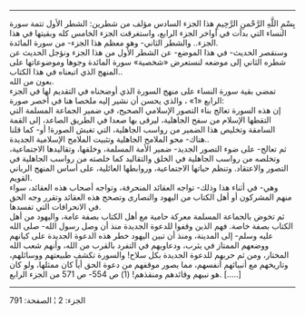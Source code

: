 ------------------------------------------------------------------------

بِسْمِ اللَّهِ الرَّحْمنِ الرَّحِيمِ هذا الجزء السادس مؤلف من شطرين: الشطر الأول تتمة
سورة النساء التي بدأت في أواخر الجزء الرابع، واستغرقت الجزء الخامس كله
وبقيتها في هذا الجزء.. والشطر الثاني- وهو معظم هذا الجزء- من سورة
المائدة.  
وسنقصر الحديث- في هذا الموضع- عن الشطر الأول من هذا الجزء ونؤجل الحديث
عن شطره الثاني إلى موضعه لنستعرض «شخصية» سورة المائدة وجوها وموضوعاتها
على المنهج الذي اتبعناه في هذا الكتاب..  
بعون من الله.  
تمضي بقية سورة النساء على منهج السورة الذي أوضحناه في التقديم لها في
الجزء الرابع «1» ، والذي يحسن أن نشير إليه ملخصا هنا في أخصر صورة:  
إن هذه السورة تعالج بناء التصور الإسلامي الصحيح، في ضمير الجماعة المسلمة
التي التقطها الإسلام من سفح الجاهلية، ليرقى بها صعدا في الطريق الصاعد،
إلى القمة السامقة وتخليص هذا الضمير من رواسب الجاهلية، التي تغبش الصورة!
أو- كما قلنا هناك- محو الملامح الجاهلية وتثبيت الملامح الإسلامية
الجديدة..  
ثم تعالج- على ضوء التصور الجديد- ضمير الأمة المسلمة، وخلقها، وتقاليدها
الاجتماعية، وتخلصه من رواسب الجاهلية في الخلق والتقاليد كما خلصته من
رواسب الجاهلية في التصور والاعتقاد. وتنظم حياتها الاجتماعية، وروابطها
العائلية، على أساس المنهج الرباني القويم.  
وهي- في أثناء هذا وذلك- تواجه العقائد المنحرفة، وتواجه أصحاب هذه
العقائد، سواء منهم المشركون أو أهل الكتاب من اليهود والنصارى وتصحح هذه
العقائد وتقرر وجه الحق في الانحرافات التي تفسدها.  
ثم تخوض بالجماعة المسلمة معركة حامية مع أهل الكتاب بصفة عامة، واليهود من
أهل الكتاب بصفة خاصة. فهم الذين وقفوا للدعوة الجديدة منذ أن وصل رسول
الله- صلى الله عليه وسلم- إلى المدينة، ومنذ أن تبين اليهود خطر هذه
الدعوة الجديدة على كيانهم ووضعهم الممتاز في يثرب، ودعاويهم في التفرد
بالقرب من الله، وأنهم شعب الله المختار، ومن ثم حربهم للدعوة الجديدة بكل
سلاح! والسورة تكشف طبيعتهم ووسائلهم، وتاريخهم مع أنبيائهم أنفسهم، مما
يصور موقفهم من دعوة الحق أياً كان ممثلها، ولو كان هو نبيهم وقائدهم
ومنقذهم\! (1) ص 554- ص 571 من الجزء الرابع. \[.....\]

------------------------------------------------------------------------

الجزء: 2 ¦ الصفحة: 791
